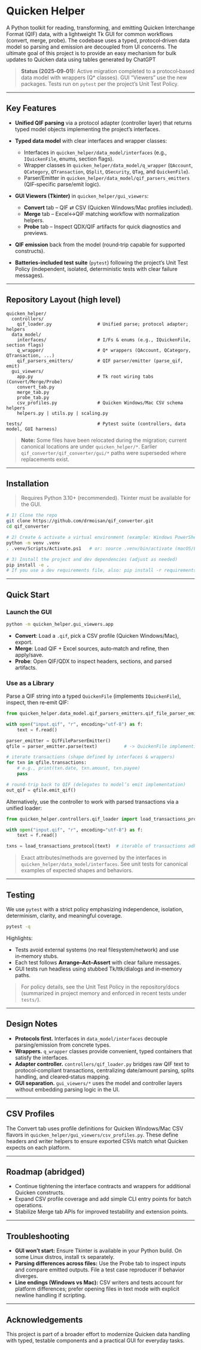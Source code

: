 # Quicken Helper

A Python toolkit for reading, transforming, and emitting Quicken Interchange Format (QIF) data, with a lightweight Tk GUI for common workflows (convert, merge, probe). The codebase uses a typed, protocol‑driven data model so parsing and emission are decoupled from UI concerns. The ultimate goal of this project is to provide an easy mechanism for bulk updates to Quicken data using tables generated by ChatGPT

> **Status (2025‑09‑01):** Active migration completed to a protocol‑based data model with wrappers (Q\* classes). GUI “Viewers” use the new packages. Tests run on `pytest` per the project’s Unit Test Policy.

---

## Key Features

* **Unified QIF parsing** via a protocol adapter (controller layer) that returns typed model objects implementing the project’s interfaces.
* **Typed data model** with clear interfaces and wrapper classes:

  * Interfaces in `quicken_helper/data_model/interfaces` (e.g., `IQuickenFile`, enums, section flags).
  * Wrapper classes in `quicken_helper/data_model/q_wrapper` (`QAccount`, `QCategory`, `QTransaction`, `QSplit`, `QSecurity`, `QTag`, and `QuickenFile`).
  * Parser/Emitter in `quicken_helper/data_model/qif_parsers_emitters` (QIF‑specific parse/emit logic).
* **GUI Viewers (Tkinter)** in `quicken_helper/gui_viewers`:

  * **Convert** tab – QIF ⇄ CSV (Quicken Windows/Mac profiles included).
  * **Merge** tab – Excel↔QIF matching workflow with normalization helpers.
  * **Probe** tab – Inspect QDX/QIF artifacts for quick diagnostics and previews.
* **QIF emission** back from the model (round‑trip capable for supported constructs).
* **Batteries‑included test suite** (`pytest`) following the project’s Unit Test Policy (independent, isolated, deterministic tests with clear failure messages).

---

## Repository Layout (high level)

```
quicken_helper/
  controllers/
    qif_loader.py                 # Unified parse; protocol adapter; helpers
  data_model/
    interfaces/                   # I/Fs & enums (e.g., IQuickenFile, section flags)
    q_wrapper/                    # Q* wrappers (QAccount, QCategory, QTransaction, ...)
    qif_parsers_emitters/         # QIF parser/emitter (parse_qif, emit)
  gui_viewers/
    app.py                        # Tk root wiring tabs (Convert/Merge/Probe)
    convert_tab.py
    merge_tab.py
    probe_tab.py
    csv_profiles.py               # Quicken Windows/Mac CSV schema helpers
    helpers.py | utils.py | scaling.py

tests/                            # Pytest suite (controllers, data model, GUI harness)
```

> **Note:** Some files have been relocated during the migration; current canonical locations are under `quicken_helper/*`. Earlier `qif_converter/qif_converter/gui/*` paths were superseded where replacements exist.

---

## Installation

> Requires Python 3.10+ (recommended). Tkinter must be available for the GUI.

```bash
# 1) Clone the repo
git clone https://github.com/drmoisan/qif_converter.git
cd qif_converter

# 2) Create & activate a virtual environment (example: Windows PowerShell)
python -m venv .venv
. .venv/Scripts/Activate.ps1   # or: source .venv/bin/activate (macOS/Linux)

# 3) Install the project and dev dependencies (adjust as needed)
pip install -e .
# If you use a dev requirements file, also: pip install -r requirements-dev.txt
```

---

## Quick Start

### Launch the GUI

```bash
python -m quicken_helper.gui_viewers.app
```

* **Convert**: Load a `.qif`, pick a CSV profile (Quicken Windows/Mac), export.
* **Merge**: Load QIF + Excel sources, auto‑match and refine, then apply/save.
* **Probe**: Open QIF/QDX to inspect headers, sections, and parsed artifacts.

### Use as a Library

Parse a QIF string into a typed `QuickenFile` (implements `IQuickenFile`), inspect, then re‑emit QIF:

```python
from quicken_helper.data_model.qif_parsers_emitters.qif_file_parser_emitter import QifFileParserEmitter

with open("input.qif", "r", encoding="utf-8") as f:
    text = f.read()

parser_emitter = QifFileParserEmitter()
qfile = parser_emitter.parse(text)          # -> QuickenFile implementing IQuickenFile

# iterate transactions (shape defined by interfaces & wrappers)
for txn in qfile.transactions:
    # e.g., print(txn.date, txn.amount, txn.payee)
    pass

# round‑trip back to QIF (delegates to model’s emit implementation)
out_qif = qfile.emit_qif()
```

Alternatively, use the controller to work with parsed transactions via a unified loader:

```python
from quicken_helper.controllers.qif_loader import load_transactions_protocol

with open("input.qif", "r", encoding="utf-8") as f:
    text = f.read()

txns = load_transactions_protocol(text)  # iterable of transactions adhering to the protocol
```

> Exact attributes/methods are governed by the interfaces in `quicken_helper/data_model/interfaces`. See unit tests for canonical examples of expected shapes and behaviors.

---

## Testing

We use `pytest` with a strict policy emphasizing independence, isolation, determinism, clarity, and meaningful coverage.

```bash
pytest -q
```

Highlights:

* Tests avoid external systems (no real filesystem/network) and use in‑memory stubs.
* Each test follows **Arrange–Act–Assert** with clear failure messages.
* GUI tests run headless using stubbed Tk/ttk/dialogs and in‑memory paths.

> For policy details, see the Unit Test Policy in the repository/docs (summarized in project memory and enforced in recent tests under `tests/`).

---

## Design Notes

* **Protocols first.** Interfaces in `data_model/interfaces` decouple parsing/emission from concrete types.
* **Wrappers.** `q_wrapper` classes provide convenient, typed containers that satisfy the interfaces.
* **Adapter controller.** `controllers/qif_loader.py` bridges raw QIF text to protocol‑compliant transactions, centralizing date/amount parsing, splits handling, and cleared‑status mapping.
* **GUI separation.** `gui_viewers/*` uses the model and controller layers without embedding parsing logic in the UI.

---

## CSV Profiles

The Convert tab uses profile definitions for Quicken Windows/Mac CSV flavors in `quicken_helper/gui_viewers/csv_profiles.py`. These define headers and writer helpers to ensure exported CSVs match what Quicken expects on each platform.

---

## Roadmap (abridged)

* Continue tightening the interface contracts and wrappers for additional Quicken constructs.
* Expand CSV profile coverage and add simple CLI entry points for batch operations.
* Stabilize Merge tab APIs for improved testability and extension points.

---

## Troubleshooting

* **GUI won’t start:** Ensure Tkinter is available in your Python build. On some Linux distros, install `tk` separately.
* **Parsing differences across files:** Use the Probe tab to inspect inputs and compare emitted outputs. File a test case reproducer if behavior diverges.
* **Line endings (Windows vs Mac):** CSV writers and tests account for platform differences; prefer opening files in text mode with explicit newline handling if scripting.

---


## Acknowledgements

This project is part of a broader effort to modernize Quicken data handling with typed, testable components and a practical GUI for everyday tasks.
